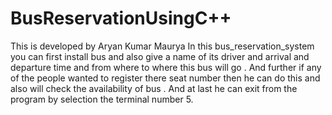 # BusReservationUsingC++

This is developed by Aryan Kumar Maurya
In this bus_reservation_system you can first install bus and also give a name of its driver and arrival and departure time and from where to where this bus will go .
And further if any of the people wanted to register there seat number then he can do this and also will check the availability of bus .
And at last he can exit from the program by selection the terminal number 5.
